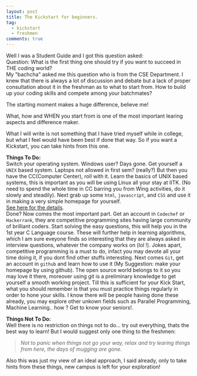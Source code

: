 ```yaml
---
layout: post
title: The Kickstart for beginners.
tag: 
  - kickstart
  - freshmen
comments: true
---
```


Well I was a Student Guide and I got this question asked:
<br>
Question: What is the first thing one should try if you want to succeed in THE coding world?
<br>
My "bachcha" asked me this question who is from the CSE Department. I knew that there is always a lot of
discussion and debate but a lack of proper consultation about it in the freshman as to what to start from. How to build up your coding skills
and compete among your batchmates?
<!--more--> The starting moment makes a huge difference, believe me!
What, how and WHEN you start from is one of the most important learing aspects and difference
maker.<br>

What I will write is not something that I have tried myself while in college, but what I feel 
would have been best if done that way. So if you want a Kickstart, you can take hints from this
one.<br>

**Things To Do:**
<br>
Switch your operating system. Windows user? Days gone. Get yourself a <code>UNIX</code> based system. Laptops 
not allowed in first sem? (really?) But then you have the CC(Computer Center), roll with it. Learn the basics of UNIX based systems, this is important as you will be using Linux all your stay at IITK.
(No need to spend the whole time in CC barring you from Wing activities, do it slowly and steadily).
Next grab up some <code>html</code>, <code>javascript</code>, and <code>CSS</code> and use it in making a very simple homepage for yourself.
<br>
[See here for the details](http://www.iitk.ac.in/cc/homepage/).
<br>
Done? Now comes the most important part. Get an account in <code>Codechef</code> or <code>Hackerrank</code>, they are 
competitive programming sites having large community of brilliant coders. Start solving the easy questions, this will help you in the 1st year
C Language course. These will further help in learning algorithms, which I am sure eveyone finds so interesting that they are always asked in interview questions, whatever the company works on (lol !). Jokes apart, competitive programming is a must to do, infact you may devote all your time doing it, if you dont find other stuffs interesting. Next comes <code>Git</code>, get an account in <code>github</code> and learn how to use it (My Suggestion: make your homepage by using github). The 
open source world belongs to it so you may love it there, moreover using git is a preliminary knowledge to get yourself a smooth working project.
Till this is sufficient for your Kick Start, what you should remember is that you must 
practice things regularly in order to hone your skills. I know there will be people having done these already, you may explore other unkown fields such as 
Parallel Programming, Machine Learning.. how ? Get to know your seniors!.<br>

**Things Not To Do:**
<br>
Well there is no restriction on things not to do... try out everything, thats the best way to learn!
But I would suggest only one thing to the freshmen:<br>

>_Not to panic when things not go your way, relax and try learing things from here, the days of mugging are gone._<br>

Also this was just my view of an ideal approach, I said already, only to take hints from these things, new campus is left 
for your exploration!
